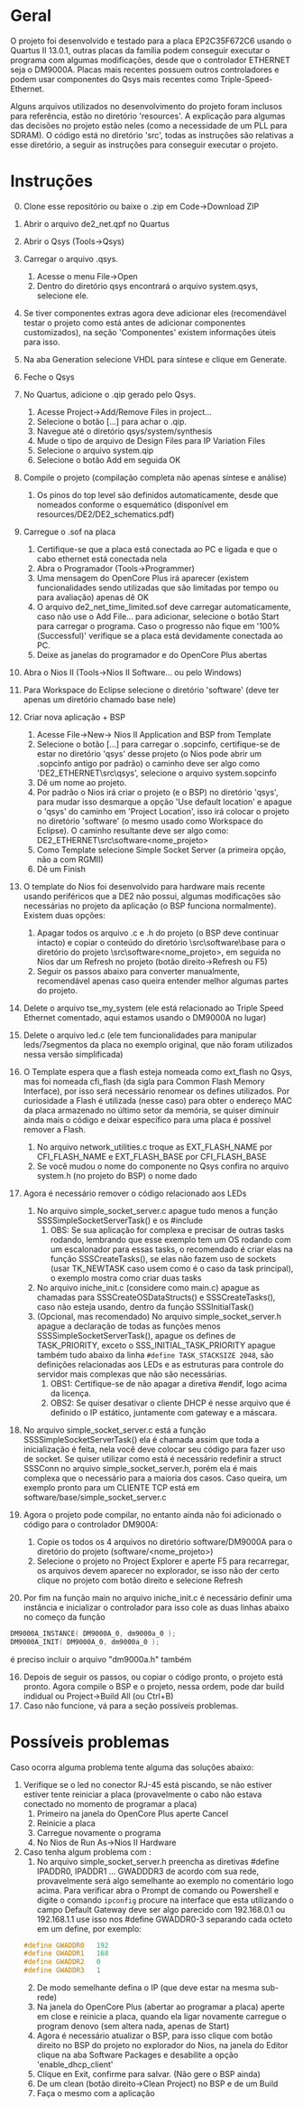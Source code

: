 # Geral
O projeto foi desenvolvido e testado para a placa EP2C35F672C6 usando o Quartus II 13.0.1, outras placas da família podem conseguir executar o programa com algumas modificações, desde que o controlador ETHERNET seja o DM9000A. Placas mais recentes possuem outros controladores e podem usar componentes do Qsys mais recentes como Triple-Speed-Ethernet.

Alguns arquivos utilizados no desenvolvimento do projeto foram inclusos para referência, estão no diretório 'resources'. A explicação para algumas das decisões no projeto estão neles (como a necessidade de um PLL para SDRAM). O código está no diretório 'src', todas as instruções são relativas a esse diretório, a seguir as instruções para conseguir executar o projeto.

# Instruções
0. Clone esse repositório ou baixe o .zip em Code->Download ZIP
1. Abrir o arquivo de2_net.qpf no Quartus
2. Abrir o Qsys (Tools->Qsys)
3. Carregar o arquivo .qsys. 
    1. Acesse o menu File->Open
    2. Dentro do diretório qsys encontrará o arquivo system.qsys, selecione ele.
4. Se tiver componentes extras agora deve adicionar eles (recomendável testar o projeto como está antes de adicionar componentes customizados), na seção 'Componentes' existem informações úteis para isso.
5. Na aba Generation selecione VHDL para síntese e clique em Generate.
6. Feche o Qsys
7. No Quartus, adicione o .qip gerado pelo Qsys. 
    1. Acesse Project->Add/Remove Files in project...
    2. Selecione o botão [...] para achar o .qip. 
    3. Navegue até o diretório qsys/system/synthesis
    4. Mude o tipo de arquivo de Design Files para IP Variation Files
    5. Selecione o arquivo system.qip
    6. Selecione o botão Add em seguida OK
8. Compile o projeto (compilação completa não apenas síntese e análise) 
    1. Os pinos do top level são definidos automaticamente, desde que nomeados conforme o esquemático (disponível em resources/DE2/DE2_schematics.pdf)
9. Carregue o .sof na placa
    1. Certifique-se que a placa está conectada ao PC e ligada e que o cabo ethernet está conectada nela
    2. Abra o Programador (Tools->Programmer)
    3. Uma mensagem do OpenCore Plus irá aparecer (existem funcionalidades sendo utilizadas que são limitadas por tempo ou para avaliação) apenas dê OK
    4. O arquivo de2_net_time_limited.sof deve carregar automaticamente, caso não use o Add File... para adicionar, selecione o botão Start para carregar o programa. Caso o progresso não fique em '100%(Successful)' verifique se a placa está devidamente conectada ao PC.
    5. Deixe as janelas do programador e do OpenCore Plus abertas
10. Abra o Nios II (Tools->Nios II Software... ou pelo Windows)
11. Para Workspace do Eclipse selecione o diretório 'software' (deve ter apenas um diretório chamado base nele)
12. Criar nova aplicação + BSP
    1. Acesse File->New-> Nios II Application and BSP from Template
    2. Selecione o botão [...] para carregar o .sopcinfo, certifique-se de estar no diretório 'qsys' desse projeto (o Nios pode abrir um .sopcinfo antigo por padrão) o caminho deve ser algo como 'DE2_ETHERNET\src\qsys', selecione o arquivo system.sopcinfo
    3. Dê um nome ao projeto.
    4. Por padrão o Nios irá criar o projeto (e o BSP) no diretório 'qsys', para mudar isso desmarque a opção 'Use default location' e apague o 'qsys' do caminho em 'Project Location', isso irá colocar o projeto no diretório 'software' (o mesmo usado como Workspace do Eclipse). O caminho resultante deve ser algo como: DE2_ETHERNET\src\software\<nome_projeto>
    5. Como Template selecione Simple Socket Server (a primeira opção, não a com RGMII)
    6. Dê um Finish
13. O template do Nios foi desenvolvido para hardware mais recente usando periféricos que a DE2 não possui, algumas modificações são necessárias no projeto da aplicação (o BSP funciona normalmente). Existem duas opções:
    1. Apagar todos os arquivo .c e .h do projeto (o BSP deve continuar intacto) e copiar o conteúdo do diretório \src\software\base para o diretório do projeto \src\software\<nome_projeto>, em seguida no Nios dar um Refresh no projeto (botão direito->Refresh ou F5)
    2. Seguir os passos abaixo para converter manualmente, recomendável apenas caso queira entender melhor algumas partes do projeto.

1. Delete o arquivo tse_my_system (ele está relacionado ao Triple Speed Ethernet comentado, aqui estamos usando o DM9000A no lugar)
2. Delete o arquivo led.c (ele tem funcionalidades para manipular leds/7segmentos da placa no exemplo original, que não foram utilizados nessa versão simplificada)
3. O Template espera que a flash esteja nomeada como ext_flash no Qsys, mas foi nomeada cfi_flash (da sigla para Common Flash Memory Interface), por isso será necessário renomear os defines utilizados. Por curiosidade a Flash é utilizada (nesse caso) para obter o endereço MAC da placa armazenado no último setor da memória, se quiser diminuir ainda mais o código e deixar específico para uma placa é possível remover a Flash.
    1. No arquivo network_utilities.c troque as EXT_FLASH_NAME por CFI_FLASH_NAME e EXT_FLASH_BASE por CFI_FLASH_BASE
    2. Se você mudou o nome do componente no Qsys confira no arquivo system.h (no projeto do BSP) o nome dado
4. Agora é necessário remover o código relacionado aos LEDs 
    1. No arquivo simple_socket_server.c apague tudo menos a função SSSSimpleSocketServerTask() e os #include
        1. OBS: Se sua aplicação for complexa e precisar de outras tasks rodando, lembrando que esse exemplo tem um OS rodando com um escalonador para essas tasks,  o recomendado é criar elas na função SSSCreateTasks(), se elas não fazem uso de sockets (usar TK_NEWTASK caso usem como é o caso da task principal), o exemplo mostra como criar duas tasks
    2. No arquivo iniche_init.c (considere como main.c) apague as chamadas para SSSCreateOSDataStructs() e SSSCreateTasks(), caso não esteja usando, dentro da função SSSInitialTask()
    3. (Opcional, mas recomendado) No arquivo simple_socket_server.h apague a declaração de todas as funções menos SSSSimpleSocketServerTask(), apague os defines de TASK_PRIORITY, exceto o SSS_INITIAL_TASK_PRIORITY apague também tudo abaixo da linha `#define TASK_STACKSIZE 2048`, são definições relacionadas aos LEDs e as estruturas para controle do servidor mais complexas que não são necessárias. 
        1. OBS1: Certifique-se de não apagar a diretiva #endif, logo acima da licença.
        2. OBS2: Se quiser desativar o cliente DHCP  é nesse arquivo que é definido o IP estático, juntamente com gateway e a máscara.
    
5. No arquivo simple_socket_server.c está a função SSSSimpleSocketServerTask() ela é chamada assim que toda a inicialização é feita, nela você deve colocar seu código para fazer uso de socket. Se quiser utilizar como está é necessário redefinir a struct SSSConn no arquivo simple_socket_server.h, porém ela é mais complexa que o necessário para a maioria dos casos. Caso queira, um exemplo pronto para um CLIENTE TCP está em software/base/simple_socket_server.c
14. Agora o projeto pode compilar, no entanto ainda não foi adicionado o código para o controlador DM900A:
    1. Copie os todos os 4 arquivos no diretório software/DM9000A para o diretório do projeto (software/<nome_projeto>)
    2. Selecione o projeto no Project Explorer e aperte F5 para recarregar, os arquivos devem aparecer no explorador, se isso não der certo clique no projeto com botão direito e selecione Refresh
15. Por fim na função main no arquivo iniche_init.c é necessário definir uma instância e inicializar o controlador para isso cole as duas linhas abaixo no começo da função
```c
DM9000A_INSTANCE( DM9000A_0, dm9000a_0 );
DM9000A_INIT( DM9000A_0, dm9000a_0 );
```
 é preciso incluir o arquivo "dm9000a.h" também

16. Depois de seguir os passos, ou copiar o código pronto, o projeto está pronto. Agora compile o BSP e o projeto, nessa ordem, pode dar build indidual ou Project->Build All (ou Ctrl+B)
17. Caso não funcione, vá para a seção possíveis problemas.

# Possíveis problemas
Caso ocorra alguma problema tente alguma das soluções abaixo:
1. Verifique se o led no conector RJ-45 está piscando, se não estiver estiver tente reiniciar a placa (provavelmente o cabo não estava conectado no momento de programar a placa)
    1. Primeiro na janela do OpenCore Plus aperte Cancel
    2. Reinicie a placa
    3. Carregue novamente o programa
    5. No Nios de Run As->Nios II Hardware
2. Caso tenha algum problema com :
    1. No arquivo simple_socket_server.h preencha as diretivas #define IPADDR0, IPADDR1 ... GWADDDR3 de acordo com sua rede, provavelmente será algo semelhante ao exemplo no comentário logo acima. Para verificar abra o Prompt de comando ou Powershell e digite o comando `ipconfig` procure na interface que esta utilizando o campo Default Gateway deve ser algo parecido com 192.168.0.1 ou 192.168.1.1 use isso nos #define GWADDR0-3 separando cada octeto em um define, por exemplo:
    ```c
    #define GWADDR0   192
    #define GWADDR1   168
    #define GWADDR2   0
    #define GWADDR3   1
    ```
    2. De modo semelhante defina o IP (que deve estar na mesma sub-rede)
    3. Na janela do OpenCore Plus (abertar ao programar a placa) aperte em close e reinicie a placa, quando ela ligar novamente carregue o program denovo (sem altera nada, apenas de Start)
    3. Agora é necessário atualizar o BSP, para isso clique com botão direito no BSP do projeto no explorador do Nios, na janela do Editor clique na aba Software Packages e desabilite a opção 'enable_dhcp_client'
    4. Clique en Exit, confirme para salvar. (Não gere o BSP ainda)
    5. De um clean (botão direito->Clean Project) no BSP e de um Build
    6. Faça o mesmo com a aplicação 